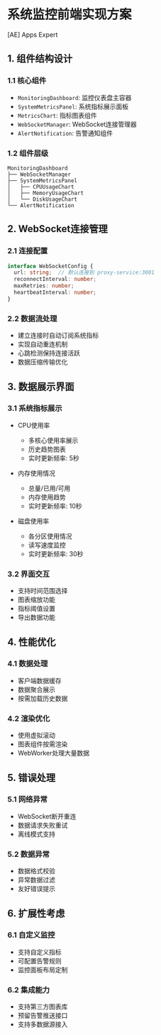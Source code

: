 # 系统监控前端实现方案
[AE] Apps Expert

## 1. 组件结构设计

### 1.1 核心组件
- `MonitoringDashboard`: 监控仪表盘主容器
- `SystemMetricsPanel`: 系统指标展示面板
- `MetricsChart`: 指标图表组件
- `WebSocketManager`: WebSocket连接管理器
- `AlertNotification`: 告警通知组件

### 1.2 组件层级
```
MonitoringDashboard
├── WebSocketManager
├── SystemMetricsPanel
│   ├── CPUUsageChart
│   ├── MemoryUsageChart
│   └── DiskUsageChart
└── AlertNotification
```

## 2. WebSocket连接管理

### 2.1 连接配置
```typescript
interface WebSocketConfig {
  url: string;  // 默认连接到 proxy-service:3001
  reconnectInterval: number;
  maxRetries: number;
  heartbeatInterval: number;
}
```

### 2.2 数据流处理
- 建立连接时自动订阅系统指标
- 实现自动重连机制
- 心跳检测保持连接活跃
- 数据压缩传输优化

## 3. 数据展示界面

### 3.1 系统指标展示
- CPU使用率
  - 多核心使用率展示
  - 历史趋势图表
  - 实时更新频率: 5秒

- 内存使用情况
  - 总量/已用/可用
  - 内存使用趋势
  - 实时更新频率: 10秒

- 磁盘使用率
  - 各分区使用情况
  - 读写速度监控
  - 实时更新频率: 30秒

### 3.2 界面交互
- 支持时间范围选择
- 图表缩放功能
- 指标阈值设置
- 导出数据功能

## 4. 性能优化

### 4.1 数据处理
- 客户端数据缓存
- 数据聚合展示
- 按需加载历史数据

### 4.2 渲染优化
- 使用虚拟滚动
- 图表组件按需渲染
- WebWorker处理大量数据

## 5. 错误处理

### 5.1 网络异常
- WebSocket断开重连
- 数据请求失败重试
- 离线模式支持

### 5.2 数据异常
- 数据格式校验
- 异常数据过滤
- 友好错误提示

## 6. 扩展性考虑

### 6.1 自定义监控
- 支持自定义指标
- 可配置告警规则
- 监控面板布局定制

### 6.2 集成能力
- 支持第三方图表库
- 预留告警推送接口
- 支持多数据源接入 